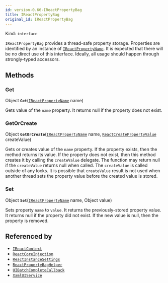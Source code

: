 ```yaml
---
id: version-0.66-IReactPropertyBag
title: IReactPropertyBag
original_id: IReactPropertyBag
---
```


Kind: `interface`



`IReactPropertyBag` provides a thread-safe property storage.
Properties are identified by an instance of [`IReactPropertyName`](IReactPropertyName). It is expected that there will be no direct use of this interface. Ideally, all usage should happen through strongly-typed accessors.



## Methods
### Get
Object **`Get`**([`IReactPropertyName`](IReactPropertyName) name)

Gets value of the `name` property.
It returns null if the property does not exist.



### GetOrCreate
Object **`GetOrCreate`**([`IReactPropertyName`](IReactPropertyName) name, [`ReactCreatePropertyValue`](ReactCreatePropertyValue) createValue)

Gets or creates value of the `name` property.
If the property exists, then the method returns its value. If the property does not exist, then this method creates it by calling the `createValue` delegate.
The function may return null if the `createValue` returns null when called. The `createValue` is called outside of any locks. It is possible that `createValue` result is not used when another thread sets the property value before the created value is stored.



### Set
Object **`Set`**([`IReactPropertyName`](IReactPropertyName) name, Object value)

Sets property `name` to `value`.
It returns the previously-stored property value. It returns null if the property did not exist.
If the new value is null, then the property is removed.






## Referenced by
- [`IReactContext`](IReactContext)
- [`ReactCoreInjection`](ReactCoreInjection)
- [`ReactInstanceSettings`](ReactInstanceSettings)
- [`ReactPropertyBagHelper`](ReactPropertyBagHelper)
- [`UIBatchCompleteCallback`](UIBatchCompleteCallback)
- [`XamlUIService`](XamlUIService)
